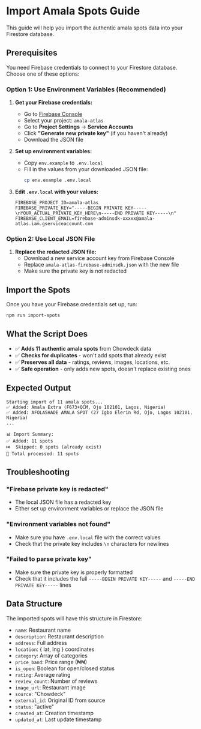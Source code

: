 # Import Amala Spots Guide

This guide will help you import the authentic amala spots data into your Firestore database.

## Prerequisites

You need Firebase credentials to connect to your Firestore database. Choose one of these options:

### Option 1: Use Environment Variables (Recommended)

1. **Get your Firebase credentials:**
   - Go to [Firebase Console](https://console.firebase.google.com/)
   - Select your project: `amala-atlas`
   - Go to **Project Settings** → **Service Accounts**
   - Click **"Generate new private key"** (if you haven't already)
   - Download the JSON file

2. **Set up environment variables:**
   - Copy `env.example` to `.env.local`
   - Fill in the values from your downloaded JSON file:
     ```bash
     cp env.example .env.local
     ```

3. **Edit `.env.local` with your values:**
   ```env
   FIREBASE_PROJECT_ID=amala-atlas
   FIREBASE_PRIVATE_KEY="-----BEGIN PRIVATE KEY-----\nYOUR_ACTUAL_PRIVATE_KEY_HERE\n-----END PRIVATE KEY-----\n"
   FIREBASE_CLIENT_EMAIL=firebase-adminsdk-xxxxx@amala-atlas.iam.gserviceaccount.com
   ```

### Option 2: Use Local JSON File

1. **Replace the redacted JSON file:**
   - Download a new service account key from Firebase Console
   - Replace `amala-atlas-firebase-adminsdk.json` with the new file
   - Make sure the private key is not redacted

## Import the Spots

Once you have your Firebase credentials set up, run:

```bash
npm run import-spots
```

## What the Script Does

- ✅ **Adds 11 authentic amala spots** from Chowdeck data
- ✅ **Checks for duplicates** - won't add spots that already exist
- ✅ **Preserves all data** - ratings, reviews, images, locations, etc.
- ✅ **Safe operation** - only adds new spots, doesn't replace existing ones

## Expected Output

```
Starting import of 11 amala spots...
✅ Added: Amala Extra (F673+QCM, Ojo 102101, Lagos, Nigeria)
✅ Added: AFOLASHADE AMALA SPOT (27 Igbo Elerin Rd, Ojo, Lagos 102101, Nigeria)
...

📊 Import Summary:
✅ Added: 11 spots
⏭️  Skipped: 0 spots (already exist)
📝 Total processed: 11 spots
```

## Troubleshooting

### "Firebase private key is redacted"
- The local JSON file has a redacted key
- Either set up environment variables or replace the JSON file

### "Environment variables not found"
- Make sure you have `.env.local` file with the correct values
- Check that the private key includes `\n` characters for newlines

### "Failed to parse private key"
- Make sure the private key is properly formatted
- Check that it includes the full `-----BEGIN PRIVATE KEY-----` and `-----END PRIVATE KEY-----` lines

## Data Structure

The imported spots will have this structure in Firestore:
- `name`: Restaurant name
- `description`: Restaurant description
- `address`: Full address
- `location`: { lat, lng } coordinates
- `category`: Array of categories
- `price_band`: Price range (₦₦)
- `is_open`: Boolean for open/closed status
- `rating`: Average rating
- `review_count`: Number of reviews
- `image_url`: Restaurant image
- `source`: "Chowdeck"
- `external_id`: Original ID from source
- `status`: "active"
- `created_at`: Creation timestamp
- `updated_at`: Last update timestamp
